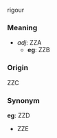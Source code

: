 rigour
### Meaning
+ _adj_: ZZA
    + __eg__: ZZB

### Origin

ZZC

### Synonym

__eg__: ZZD

+ ZZE


